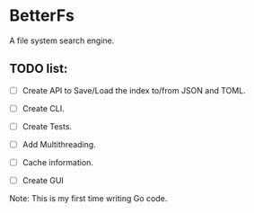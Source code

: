 # BetterFs
A file system search engine.
## TODO list:
* [ ] Create API to Save/Load the index to/from JSON and TOML.
* [ ] Create CLI.
* [ ] Create Tests.
* [ ] Add Multithreading.
* [ ] Cache information.
* [ ] Create GUI


Note: This is my first time writing Go code.